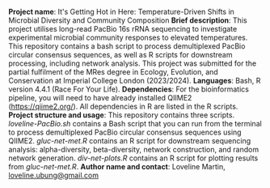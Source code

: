 **Project name**: It's Getting Hot in Here: Temperature-Driven Shifts in Microbial Diversity and Community Composition
**Brief description**: This project utilises long-read PacBio 16s rRNA sequencing to investigate experimental microbial community responses to elevated temperatures. This repository contains a bash script to process demultiplexed PacBio circular consensus sequences, as well as R scripts for downstream processing, including network analysis. This project was submitted for the partial fulfilment of the MRes degree in Ecology, Evolution, and Conservation at Imperial College London (2023/2024).
**Languages**: Bash, R version 4.4.1 (Race For Your Life). 
**Dependencies**: For the bioinformatics pipeline, you will need to have already installed QIIME2 (https://qiime2.org/). All dependencies in R are listed in the R scripts. 
**Project structure and usage**: This repository contains three scripts. *loveline-PacBio.sh* contains a Bash script that you can run from the terminal to process demultiplexed PacBio circular consensus sequences using QIIME2. *gluc-net-met.R* contains an R script for downstream sequencing analysis: alpha-diversity, beta-diversity, network construction, and random network generation. *div-net-plots.R* contains an R script for plotting results from *gluc-net-met.R*. 
**Author name and contact**: Loveline Martin, loveline.ubung@gmail.com

